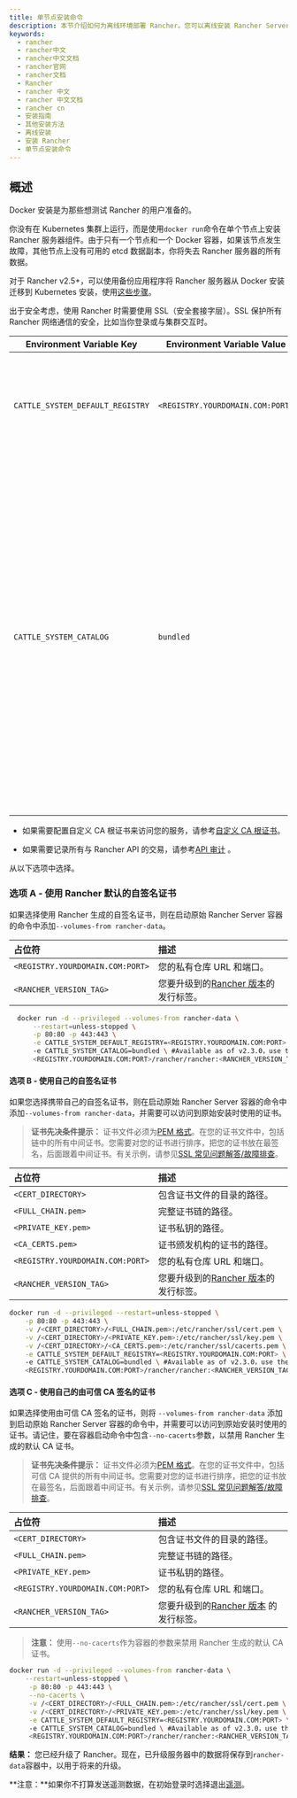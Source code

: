 ```yaml
---
title: 单节点安装命令
description: 本节介绍如何为离线环境部署 Rancher。您可以离线安装 Rancher Server，它可能处于防火墙之后或在代理之后。本文将介绍高可用离线安装（推荐）和单节点离线安装。
keywords:
  - rancher
  - rancher中文
  - rancher中文文档
  - rancher官网
  - rancher文档
  - Rancher
  - rancher 中文
  - rancher 中文文档
  - rancher cn
  - 安装指南
  - 其他安装方法
  - 离线安装
  - 安装 Rancher
  - 单节点安装命令
---
```


## 概述

Docker 安装是为那些想测试 Rancher 的用户准备的。

你没有在 Kubernetes 集群上运行，而是使用`docker run`命令在单个节点上安装 Rancher 服务器组件。由于只有一个节点和一个 Docker 容器，如果该节点发生故障，其他节点上没有可用的 etcd 数据副本，你将失去 Rancher 服务器的所有数据。

对于 Rancher v2.5+，可以使用备份应用程序将 Rancher 服务器从 Docker 安装迁移到 Kubernetes 安装，使用[这些步骤](/docs/rancher2.5/backups/migrating-rancher/_index)。

出于安全考虑，使用 Rancher 时需要使用 SSL（安全套接字层）。SSL 保护所有 Rancher 网络通信的安全，比如当你登录或与集群交互时。

| Environment Variable Key         | Environment Variable Value       | Description                                                                                                                                                                                                                                                                                                                                 |
| -------------------------------- | -------------------------------- | ------------------------------------------------------------------------------------------------------------------------------------------------------------------------------------------------------------------------------------------------------------------------------------------------------------------------------------------- |
| `CATTLE_SYSTEM_DEFAULT_REGISTRY` | `<REGISTRY.YOURDOMAIN.COM:PORT>` | 配置 Rancher Server，使其在配置集群时总是从你的私有镜像仓库中提取。                                                                                                                                                                                                                                                                         |
| `CATTLE_SYSTEM_CATALOG`          | `bundled`                        | 配置 Rancher Server 以使用 Helm System Chart 的打包拷贝。[system charts](https://github.com/rancher/system-charts)资源库包含了监控、日志、警报和全局 DNS 等功能所需的所有目录项。这些[Helm charts](https://github.com/rancher/system-charts)位于 GitHub 中，但由于你处在离线环境中，使用 Rancher 内捆绑的 chart 要比设置 Git 镜像容易得多。 |

- 如果需要配置自定义 CA 根证书来访问您的服务，请参考[自定义 CA 根证书](/docs/rancher2.5/installation/options/custom-ca-root-certificate/_index)。

- 如果需要记录所有与 Rancher API 的交易，请参考[API 审计](/docs/rancher2.5/installation/other-installation-methods/single-node-docker/advanced/_index) 。

从以下选项中选择。

### 选项 A - 使用 Rancher 默认的自签名证书

如果选择使用 Rancher 生成的自签名证书，则在启动原始 Rancher Server 容器的命令中添加`--volumes-from rancher-data`。

| 占位符                           | 描述                                                                                                    |
| :------------------------------- | :------------------------------------------------------------------------------------------------------ |
| `<REGISTRY.YOURDOMAIN.COM:PORT>` | 您的私有仓库 URL 和端口。                                                                               |
| `<RANCHER_VERSION_TAG>`          | 您要升级到的[Rancher 版本](/docs/rancher2.5/installation/resources/choosing-version/_index)的发行标签。 |

```bash
  docker run -d --privileged --volumes-from rancher-data \
      --restart=unless-stopped \
      -p 80:80 -p 443:443 \
      -e CATTLE_SYSTEM_DEFAULT_REGISTRY=<REGISTRY.YOURDOMAIN.COM:PORT> \ # Set a default private registry to be used in Rancher
      -e CATTLE_SYSTEM_CATALOG=bundled \ #Available as of v2.3.0，use the packaged Rancher system charts
      <REGISTRY.YOURDOMAIN.COM:PORT>/rancher/rancher:<RANCHER_VERSION_TAG>
```

#### 选项 B - 使用自己的自签名证书

如果您选择携带自己的自签名证书，则在启动原始 Rancher Server 容器的命令中添加`--volumes-from rancher-data`，并需要可以访问到原始安装时使用的证书。

> **证书先决条件提示：** 证书文件必须为[PEM 格式](/docs/rancher2.5/installation/other-installation-methods/single-node-docker/_index)。在您的证书文件中，包括链中的所有中间证书。您需要对您的证书进行排序，把您的证书放在最签名，后面跟着中间证书。有关示例，请参见[SSL 常见问题解答/故障排查](/docs/rancher2.5/installation/other-installation-methods/single-node-docker/troubleshooting/_index)。

| 占位符                           | 描述                                                                                                    |
| :------------------------------- | :------------------------------------------------------------------------------------------------------ |
| `<CERT_DIRECTORY>`               | 包含证书文件的目录的路径。                                                                              |
| `<FULL_CHAIN.pem>`               | 完整证书链的路径。                                                                                      |
| `<PRIVATE_KEY.pem>`              | 证书私钥的路径。                                                                                        |
| `<CA_CERTS.pem>`                 | 证书颁发机构的证书的路径。                                                                              |
| `<REGISTRY.YOURDOMAIN.COM:PORT>` | 您的私有仓库 URL 和端口。                                                                               |
| `<RANCHER_VERSION_TAG>`          | 您要升级到的[Rancher 版本](/docs/rancher2.5/installation/resources/choosing-version/_index)的发行标签。 |

```bash
docker run -d --privileged --restart=unless-stopped \
    -p 80:80 -p 443:443 \
    -v /<CERT_DIRECTORY>/<FULL_CHAIN.pem>:/etc/rancher/ssl/cert.pem \
    -v /<CERT_DIRECTORY>/<PRIVATE_KEY.pem>:/etc/rancher/ssl/key.pem \
    -v /<CERT_DIRECTORY>/<CA_CERTS.pem>:/etc/rancher/ssl/cacerts.pem \
    -e CATTLE_SYSTEM_DEFAULT_REGISTRY=<REGISTRY.YOURDOMAIN.COM:PORT> \ # Set a default private registry to be used in Rancher
    -e CATTLE_SYSTEM_CATALOG=bundled \ #Available as of v2.3.0，use the packaged Rancher system charts
    <REGISTRY.YOURDOMAIN.COM:PORT>/rancher/rancher:<RANCHER_VERSION_TAG>
```

#### 选项 C - 使用自己的由可信 CA 签名的证书

如果选择使用由可信 CA 签名的证书，则将 `--volumes-from rancher-data` 添加到启动原始 Rancher Server 容器的命令中，并需要可以访问到原始安装时使用的证书。请记住，要在容器启动命令中包含`--no-cacerts`参数，以禁用 Rancher 生成的默认 CA 证书。

> **证书先决条件提示：** 证书文件必须为[PEM 格式](/docs/rancher2.5/installation/other-installation-methods/single-node-docker/_index)。在您的证书文件中，包括可信 CA 提供的所有中间证书。您需要对您的证书进行排序，把您的证书放在最签名，后面跟着中间证书。有关示例，请参见[SSL 常见问题解答/故障排查](/docs/rancher2.5/installation/other-installation-methods/single-node-docker/troubleshooting/_index)。

| 占位符                           | 描述                                                                                                     |
| :------------------------------- | :------------------------------------------------------------------------------------------------------- |
| `<CERT_DIRECTORY>`               | 包含证书文件的目录的路径。                                                                               |
| `<FULL_CHAIN.pem>`               | 完整证书链的路径。                                                                                       |
| `<PRIVATE_KEY.pem>`              | 证书私钥的路径。                                                                                         |
| `<REGISTRY.YOURDOMAIN.COM:PORT>` | 您的私有仓库 URL 和端口。                                                                                |
| `<RANCHER_VERSION_TAG>`          | 您要升级到的[Rancher 版本](/docs/rancher2.5/installation/resources/choosing-version/_index) 的发行标签。 |

> **注意：** 使用`--no-cacerts`作为容器的参数来禁用 Rancher 生成的默认 CA 证书。

```bash
docker run -d --privileged --volumes-from rancher-data \
    --restart=unless-stopped \
     -p 80:80 -p 443:443 \
     --no-cacerts \
     -v /<CERT_DIRECTORY>/<FULL_CHAIN.pem>:/etc/rancher/ssl/cert.pem \
     -v /<CERT_DIRECTORY>/<PRIVATE_KEY.pem>:/etc/rancher/ssl/key.pem \
     -e CATTLE_SYSTEM_DEFAULT_REGISTRY=<REGISTRY.YOURDOMAIN.COM:PORT> \ # Set a default private registry to be used in Rancher
     -e CATTLE_SYSTEM_CATALOG=bundled \ #Available as of v2.3.0，use the packaged Rancher system charts
     <REGISTRY.YOURDOMAIN.COM:PORT>/rancher/rancher:<RANCHER_VERSION_TAG>
```

**结果：** 您已经升级了 Rancher。现在，已升级服务器中的数据将保存到`rancher-data`容器中，以用于将来的升级。

**注意：**如果你不打算发送遥测数据，在初始登录时选择退出[遥测](/docs/rancher2.5/faq/telemetry/_index)。
